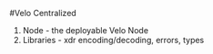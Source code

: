 #Velo Centralized
1. Node - the deployable Velo Node
2. Libraries - xdr encoding/decoding, errors, types
